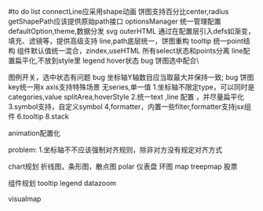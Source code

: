 #to do list 
connectLine应采用shape动画
饼图支持百分比center,radius
getShapePath应该提供原始path接口
optionsManager 统一管理配置defaultOption,theme,数据分发
svg outerHTML
通过在配置层引入defs如渐变，填充、滤镜等，提供高级支持
line,path底层统一，饼图重构
tooltip  统一point结构
组件默认值统一混合，zindex,useHTML
所有select状态和points分离
line配置扁平化,不放到style里
legend hover状态
bug 饼图选中配合\

图例开关，选中状态有问题
bug  坐标轴Y轴数目应当取最大并保持一致;
bug 饼图key统一用x
axis支持特殊场景  无series,单一值 
1.坐标轴不限定type，可以同时是categories,value
splitArea,hoverStyle
2.统一text ,line 配置 ，并尽量扁平化
3.symbol支持，自定义symbol
4,formatter，内置一些filter,formatter支持jsx组件
6.tooltip
8.stack

animation配置化


problem:
1.坐标轴不不应该强制对齐规则，除非对方没有规定对齐方式

chart规划
折线图，条形图，散点图
polar
仪表盘
环图
map
treepmap
股票

组件规划
tooltip
legend
datazoom


visualmap
